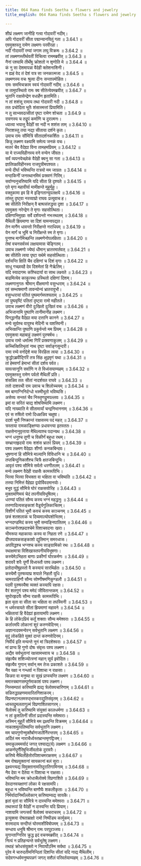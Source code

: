 ```yaml
---
title: 064 Rama finds Seetha s flowers and jewelry
title_english: 064 Rama finds Seetha s flowers and jewelry

---
```

<div class="audioEmbed"  caption="श्रीराम-हरिसीताराममूर्ति-घनपाठिभ्यां वचनम्" src="https://archive.org/download/Ramayana-recitation-Sriram-harisItArAmamUrti-Ghanapaati-v2/Kanda_3/Kanda_3_ARK-064-Rama_Santhapaha.mp3"></div>

शीघ्रं लक्ष्मण जानीहि गत्वा गोदावरीं नदीम्।  
अपि गोदावरीं सीता पद्मान्यानयितुं गता ॥ 3.64.1 ॥   
एवमुक्तस्तु रामेण लक्ष्मणः परवीरहा।  
नदीं गोदावरीं रम्यां जगाम लघु विक्रमः ॥ 3.64.2 ॥   
तां लक्ष्मणस्तीर्थवतीं विचित्वा राममब्रवीत् ॥ 3.64.3 ॥   
नैनां पश्यामि तीर्थेषु क्रोशतो न शृणोति मे ॥ 3.64.4 ॥   
कं नु सा देशमापन्ना वैदेही क्लेशनाशिनी।  
न ह्यहं वेद तं देशं यत्र सा जनकात्मजा ॥ 3.64.5 ॥   
लक्ष्मणस्य वचः श्रुत्वा दीनः सन्तापमोहितः।  
रामः समभिचक्राम स्वयं गोदावरीं नदीम् ॥ 3.64.6 ॥   
स तामुपस्थितो रामः क्व सीतेत्येवमब्रवीत् ॥ 3.64.7 ॥   
भूतानि राक्षसेन्द्रेण वधार्हेण हृतामिति।  
न तां शशंसू रामाय तथा गोदावरी नदी ॥ 3.64.8 ॥   
ततः प्रचोदिता भूतैः शंसास्मत्तां प्रियामिति।  
न तु साभ्यवदत्सीतां पृष्टा रामेण शोचता ॥ 3.64.9 ॥   
रावणस्य च तद्रूपं कर्माणि च दुरात्मनः।  
ध्यात्वा भयात्तु वैदेहीं सा नदी न शशंस ताम् ॥ 3.64.10 ॥   
निराशस्तु तया नद्या सीताया दर्शने कृतः।  
उवाच रामः सौमित्रिं सीतादर्शनकर्शितः ॥ 3.64.11 ॥   
किन्नु लक्ष्मण वक्ष्यामि समेत्य जनकं वचः।  
मातरं चैव वैदेह्या विना तामहमप्रियम् ॥ 3.64.12 ॥   
या मे राज्यविहीनस्य वने वन्येन जीवतः।  
सर्वं व्यपनयेच्छोकं वैदेही क्वनु सा गता ॥ 3.64.13 ॥   
ज्ञातिपक्षविहीनस्य राजपुत्रीमपश्यतः।  
मन्ये दीर्घा भविष्यन्ति रात्रयो मम जाग्रतः ॥ 3.64.14 ॥   
मन्दाकिनीं जनस्थानमिमं प्रस्रवणं गिरिम्।  
सर्वाण्यनुचरिष्यामि यदि सीता हि दृश्यते ॥ 3.64.15 ॥   
एते मृगा महावीर्या मामीक्षन्ते मुहुर्मुहुः।  
वक्तुकामा इव हि मे इङ्गितान्युपलक्षये ॥ 3.64.16 ॥   
तांस्तु दृष्ट्वा नरव्याघ्रो राघवः प्रत्युवाच ह।  
क्व सीतेति निरीक्षन् वै बाष्पसंरुद्धया दृशा ॥ 3.64.17 ॥   
एवमुक्ता नरेन्द्रेण ते मृगाः सहसोत्थिताः।  
दक्षिणाभिमुखाः सर्वे दर्शयन्तो नभःस्थलम् ॥ 3.64.18 ॥   
मैथिली ह्रियमाणा सा दिशं यामन्वपद्यत।  
तेन मार्गेण धावन्तो निरीक्षन्ते नराधिपम् ॥ 3.64.19 ॥   
येन मार्गं च भूमिं च निरीक्षन्ते स्म ते मृगाः।  
पुनश्च मार्गमिच्छन्ति लक्ष्मणेनोपलक्षिताः ॥ 3.64.20 ॥   
तेषां वचनसर्वस्वं लक्षयामास चेङ्गितम्।  
उवाच लक्ष्मणो ज्येष्ठं धीमान् भ्रातरमार्तवत् ॥ 3.64.21 ॥   
क्व सीतेति त्वया पृष्टा यथेमे सहसोत्थिताः।  
दर्शयन्ति क्षितिं चैव दक्षिणां च दिशं मृगाः ॥ 3.64.22 ॥   
साधु गच्छावहै देव दिशमेतां हि नैर्ऋतिम्।  
यदि स्यादागमः कश्चिदार्या वा साथ लक्ष्यते ॥ 3.64.23 ॥   
बाढमित्येव काकुत्स्थः प्रस्थितो दक्षिणां दिशम्।  
लक्ष्मणानुगतः श्रीमान् वीक्षमाणो वसुन्धराम् ॥ 3.64.24 ॥   
एवं सम्भाषमाणौ तावन्योन्यं भ्रातरावुभौ।  
वसुन्धरायां पतितं पुष्पमार्गमपश्यताम् ॥ 3.64.25 ॥   
तां पुष्पवृष्टिं पतितां दृष्ट्वा रामो महीतले।  
उवाच लक्ष्मणं वीरो दुःखितो दुःखितं वचः ॥ 3.64.26 ॥   
अभिजानामि पुष्पाणि तानीमानीह लक्ष्मण।  
पिनद्धानीह वैदेह्या मया दत्तानि कानने ॥ 3.64.27 ॥   
मन्ये सूर्यश्च वायुश्च मेदिनी च यशस्विनी।  
अभिरक्षन्ति पुष्पाणि प्रकुर्वन्तो मम प्रियम् ॥ 3.64.28 ॥   
एवमुक्त्वा महाबाहुं लक्ष्मणं पुरुषर्षभः।  
उवाच रामो धर्मात्मा गिरिं प्रस्रवणाकुलम् ॥ 3.64.29 ॥   
कच्चित्क्षितिभृतां नाथ दृष्टा सर्वाङ्गसुन्दरी।  
रामा रम्ये वनोद्देशे मया विरहिता त्वया ॥ 3.64.30 ॥   
क्रुद्धोऽब्रवीद्गिरिं तत्र सिंहः क्षुद्रमृगं यथा ॥ 3.64.31 ॥   
तां हेमवर्णां हेमाभां सीतां दर्शय पर्वत।  
यावत्सानूनि सर्वाणि न ते विध्वंसयाम्यहम् ॥ 3.64.32 ॥   
एवमुक्तस्तु रामेण पर्वतो मैथिलीं प्रति।  
शंसन्निव ततः सीतां नादर्शयत राघवे ॥ 3.64.33 ॥   
ततो दाशरथी राम उवाच च शिलोच्चयम् ॥ 3.64.34 ॥   
मम बाणाग्निनिर्दग्धो भस्मीभूतो भविष्यसि।  
असेव्यः सन्ततं चैव निस्तृणद्रुमपल्लवः ॥ 3.64.35 ॥   
इमां वा सरितं चाद्य शोषयिष्यामि लक्ष्मण।  
यदि नाख्याति मे सीतामार्यां चन्द्रनिभाननाम् ॥ 3.64.36 ॥   
एवं स रुषितो रामो दिधक्षन्निव चक्षुषा।  
ददर्श भूमौ निष्क्रान्तं राक्षसस्य पदं महत् ॥ 3.64.37 ॥   
त्रस्ताया रामकाङ्क्षिण्याः प्रधावन्त्या इतस्ततः।  
राक्षसेनानुवृत्ताया मैथिल्याश्च पदान्यथ ॥ 3.64.38 ॥   
भग्नं धनुश्च तूणी च विकीर्णं बहुधा रथम्।  
सम्भ्रान्तहृदयो रामः शशंस भ्रातरं प्रियम् ॥ 3.64.39 ॥   
पश्य लक्ष्मण वैदेह्याः शीर्णाः कनकबिन्दवः।  
भूषणानां हि सौमित्रे माल्यानि विविधानि च ॥ 3.64.40 ॥   
तप्तबिन्दुनिकाशैश्च चित्रैः क्षतजबिन्दुभिः।  
आवृतं पश्य सौमित्रे सर्वतो धरणीतलम् ॥ 3.64.41 ॥   
मन्ये लक्ष्मण वैदेही राक्षसैः कामरूपिभिः।  
भित्त्वा भित्त्वा विभक्ता वा भक्षिता वा भविष्यति ॥ 3.64.42 ॥   
तस्या निमित्तं वैहेह्या द्वयोर्विवदमानयोः।  
बभूव युद्धं सौमित्रे घोरं राक्षसयोरिह ॥ 3.64.43 ॥   
मुक्तामणिमयं चेदं तपनीयविभूषितम्।  
धरण्यां पतितं सौम्य कस्य भग्नं महद्धनुः ॥ 3.64.44 ॥   
तरुणादित्यसङ्काशं वैडूर्यगुलिकाचितम्।  
विशीर्णं पतितं भूमौ कवचं कस्य काञ्चनम् ॥ 3.64.45 ॥   
छत्त्रं शतशलाकं च दिव्यमाल्योपशोभितम्।  
भग्नदण्डमिदं कस्य भूमौ सम्यङ्निपातितम् ॥ 3.64.46 ॥   
काञ्चनोरश्छदाश्चेमे पिशाचवदनाः खराः।  
भीमरूपा महाकायाः कस्य वा निहता रणे ॥ 3.64.47 ॥   
दीप्तपावकसङ्काशो द्युतिमान् समरध्वजः।  
अपविद्धश्च भग्नश्च कस्य साङ्ग्रामिको रथः ॥ 3.64.48 ॥   
रथाक्षमात्रा विशिखास्तपनीयविभूषणाः।  
कस्येमेऽभिहता बाणाः प्रकीर्णा घोरकर्मणः ॥ 3.64.49 ॥   
शरावरै शरैः पूर्णौ विध्वस्तौ पश्य लक्ष्मण।  
प्रतोदाभीषुहस्तो वै कस्यायं सारथिर्हतः ॥ 3.64.50 ॥   
कस्येमौ पुरुषव्याघ्र शयाते निहतौ युधि।  
चामरग्राहिणौ सौम्य सोष्णीषमणिकुण्डलौ ॥ 3.64.51 ॥   
पदवी पुरुषस्यैषा व्यक्तं कस्यापि रक्षसः।  
वैरं शतगुणं पश्य ममेदं जीवितान्तकम् ॥ 3.64.52 ॥   
सुघोरहृदयैः सौम्य राक्षसैः कामरूपिभिः।  
हृता मृता वा सीता सा भक्षिता वा तपस्विनी ॥ 3.64.53 ॥   
न धर्मस्त्रायते सीतां ह्रियमाणां महावने ॥ 3.64.54 ॥   
भक्षितायां हि वैदेह्यां हृतायामपि लक्ष्मण।  
के हि लोकेऽप्रियं कर्तुं शक्ताः सौम्य ममेश्वराः ॥ 3.64.55 ॥   
कर्तारमपि लोकानां शूरं करुणवेदिनम्।  
अज्ञानादवमन्येरन् सर्वभूतानि लक्ष्मण ॥ 3.64.56 ॥   
मृदुं लोकहिते युक्तं दान्तं करुणवेदिनम्।  
निर्वीर्य इति मन्यन्ते नूनं मां त्रिदशेश्वराः ॥ 3.64.57 ॥   
मां प्राप्य हि गुणो दोषः संवृत्तः पश्य लक्ष्मण।  
अद्यैव सर्वभूतानां रक्षसामभवाय च ॥ 3.64.58 ॥   
संहृत्यैव शशिज्योत्स्नां महान् सूर्य इवोदितः।  
संहृत्यैव गुणान् सर्वान् मम तेजः प्रकाशते ॥ 3.64.59 ॥   
नैव यक्षा न गन्धर्वा न पिशाचा न राक्षसाः।  
किन्नरा वा मनुष्या वा सुखं प्राप्स्यन्ति लक्ष्मण ॥ 3.64.60 ॥   
ममास्त्रबाणसम्पूर्णमाकाशं पश्य लक्ष्मण।  
निस्सम्पातं करिष्यामि ह्यद्य त्रेलोक्यचारिणाम् ॥ 3.64.61 ॥   
सन्निरुद्धग्रहणमावारितनिशाकरम्।  
विप्रनष्टानलमरुद्भास्करद्युतिसंवृतम् ॥ 3.64.62 ॥   
ध्वस्तद्रुमलतागुल्मं विप्रणाशितसागरम्।  
त्रैलोक्यं तु करिष्यामि संयुक्तं कालधर्मणा ॥ 3.64.63 ॥   
न तां कुशलिनीं सीतां प्रदास्यन्ति ममेश्वराः।  
अस्मिन् मुहूर्ते सौमित्रे मम द्रक्ष्यन्ति विक्रमम् ॥ 3.64.64 ॥   
नाकाशमुत्पतिष्यन्ति सर्वभूतानि लक्ष्मण।  
मम चापगुणोन्मुक्तैर्बाणजालैर्निरन्तरम् ॥ 3.64.65 ॥   
अर्दितं मम नाराचैर्ध्वस्तभ्रान्तमृगद्विजम्।  
समाकुलममर्यादं जगत् पश्याद्य(र्य) लक्ष्मण ॥ 3.64.66 ॥   
आकर्णपूर्णैरिषुभिर्जीवलोकं दुरावरैः।  
करिष्ये मैथिलीहेतोरपिशाचमराक्षसम् ॥ 3.64.67 ॥   
मम रोषप्रयुक्तानां सायकानां बलं सुराः।  
द्रक्ष्यन्त्यद्य विमुक्तानामतिदूरातिगामिनाम् ॥ 3.64.68 ॥   
नैव देवा न दैतेया न पिशाचा न राक्षसाः।  
भविष्यन्ति मम क्रोधात्त्रैलोक्ये विप्रणाशिते ॥ 3.64.69 ॥   
देवदानवयक्षाणां लोका ये रक्षसामपि।  
बहुधा न भविष्यन्ति बाणौघैः शकलीकृताः ॥ 3.64.70 ॥   
निर्मर्यादानिमाँल्लोकान् करिष्याम्यद्य सायकैः।  
हृतां मृतां वा सौमित्रे न दास्यन्ति ममेश्वराः ॥ 3.64.71 ॥   
तथारूपां हि वैदेहीं न दास्यन्ति यदि प्रियाम्।  
नाशयामि जगत्सर्वं त्रैलोक्यं सचराचरम् ॥ 3.64.72 ॥   
इत्युक्त्वा रोषताम्राक्षो रामो निष्पीड्य कार्मुकम्।  
शरमादाय सन्दीप्तं घोरमाशीविषोपमम् ॥ 3.64.73 ॥   
सन्धाय धनुषि श्रीमान् रामः परपुऱञ्जयः।  
युगान्ताग्निरिव क्रुद्ध इदं वचनमब्रवीत् ॥ 3.64.74 ॥   
नित्यं न प्रतिहन्यन्ते सर्वभूतेषु लक्ष्मण।  
तथाहं क्रोधसंयुक्तो न निवार्योऽस्मि सर्वथा ॥ 3.64.75 ॥   
पुरेव मे चारुदतीमनिन्दितां दिशन्ति सीतां यदि नाद्य मैथिलीम्।  
सदेवगन्धर्वमनुष्यपन्नगं जगत् सशैलं परिवर्तयाम्यहम् ॥ 3.64.76 ॥   